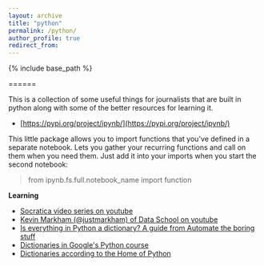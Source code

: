 ```yaml
---
layout: archive
title: "python"
permalink: /python/
author_profile: true
redirect_from:
---
```


{% include base_path %}

======

This is a collection of some useful things for journalists that are built in python along with some of the better resources for learning it.

* [https://pypi.org/project/ipynb/](https://pypi.org/project/ipynb/)

This little package allows you to import functions that you've defined in a separate notebook. Lets you gather your recurring functions and call
on them when you need them. Just add it into your imports when you start the second notebook:

> from ipynb.fs.full.notebook_name import function

**Learning**

- [Socratica video series on youtube](https://www.youtube.com/channel/UCW6TXMZ5Pq6yL6_k5NZ2e0Q)
- [Kevin Markham (@justmarkham) of Data School on youtube](https://www.youtube.com/user/dataschool/playlists)
- [Is everything in Python a dictionary? A guide from Automate the boring stuff](https://automatetheboringstuff.com/2e/chapter5/)
- [Dictionaries in Google's Python course](https://www.youtube.com/watch?v=haycL41dAhg)
- [Dictionaries according to the Home of Python](https://docs.python.org/3/tutorial/datastructures.html#dictionaries)